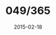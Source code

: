 ---
title:  "049/365"
date:   2015-02-18
thumbnail-path: "thumbnails/thumbnail-49.jpg"
full-path: "full-size/full-size-49.jpg"
short-description: ""
---